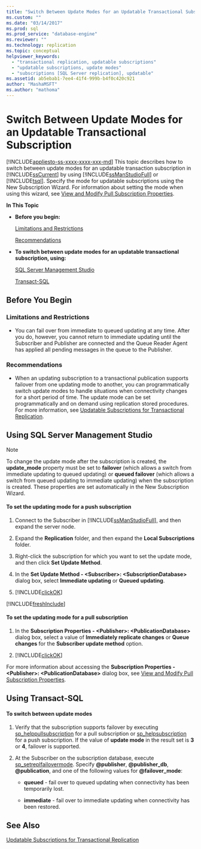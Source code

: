 ```yaml
---
title: "Switch Between Update Modes for an Updatable Transactional Subscription | Microsoft Docs"
ms.custom: ""
ms.date: "03/14/2017"
ms.prod: sql
ms.prod_service: "database-engine"
ms.reviewer: ""
ms.technology: replication
ms.topic: conceptual
helpviewer_keywords: 
  - "transactional replication, updatable subscriptions"
  - "updatable subscriptions, update modes"
  - "subscriptions [SQL Server replication], updatable"
ms.assetid: ab5ebab1-7ee4-41f4-999b-b4f0c420c921
author: "MashaMSFT"
ms.author: "mathoma"
---
```

# Switch Between Update Modes for an Updatable Transactional Subscription
[!INCLUDE[appliesto-ss-xxxx-xxxx-xxx-md](../../../includes/appliesto-ss-xxxx-xxxx-xxx-md.md)]
  This topic describes how to switch between update modes for an updatable transaction subscription in [!INCLUDE[ssCurrent](../../../includes/sscurrent-md.md)] by using [!INCLUDE[ssManStudioFull](../../../includes/ssmanstudiofull-md.md)] or [!INCLUDE[tsql](../../../includes/tsql-md.md)]. Specify the mode for updatable subscriptions using the New Subscription Wizard. For information about setting the mode when using this wizard, see [View and Modify Pull Subscription Properties](../../../relational-databases/replication/view-and-modify-pull-subscription-properties.md).  
  
 **In This Topic**  
  
-   **Before you begin:**  
  
     [Limitations and Restrictions](#Restrictions)  
  
     [Recommendations](#Recommendations)  
  
-   **To switch between update modes for an updatable transactional subscription, using:**  
  
     [SQL Server Management Studio](#SSMSProcedure)  
  
     [Transact-SQL](#TsqlProcedure)  
  
##  <a name="BeforeYouBegin"></a> Before You Begin  
  
###  <a name="Restrictions"></a> Limitations and Restrictions  
  
-   You can fail over from immediate to queued updating at any time. After you do, however, you cannot return to immediate updating until the Subscriber and Publisher are connected and the Queue Reader Agent has applied all pending messages in the queue to the Publisher.  
  
###  <a name="Recommendations"></a> Recommendations  
  
-   When an updating subscription to a transactional publication supports failover from one updating mode to another, you can programmatically switch update modes to handle situations when connectivity changes for a short period of time. The update mode can be set programmatically and on demand using replication stored procedures. For more information, see [Updatable Subscriptions for Transactional Replication](../../../relational-databases/replication/transactional/updatable-subscriptions-for-transactional-replication.md).  
  
##  <a name="SSMSProcedure"></a> Using SQL Server Management Studio  
  
> [!NOTE]  
>  To change the update mode after the subscription is created, the **update_mode** property must be set to **failover** (which allows a switch from immediate updating to queued updating) or **queued failover** (which allows a switch from queued updating to immediate updating) when the subscription is created. These properties are set automatically in the New Subscription Wizard.  
  
#### To set the updating mode for a push subscription  
  
1.  Connect to the Subscriber in [!INCLUDE[ssManStudioFull](../../../includes/ssmanstudiofull-md.md)], and then expand the server node.  
  
2.  Expand the **Replication** folder, and then expand the **Local Subscriptions** folder.  
  
3.  Right-click the subscription for which you want to set the update mode, and then click **Set Update Method**.  
  
4.  In the **Set Update Method - \<Subscriber>: \<SubscriptionDatabase>** dialog box, select **Immediate updating** or **Queued updating**.  
  
5.  [!INCLUDE[clickOK](../../../includes/clickok-md.md)]  

[!INCLUDE[freshInclude](../../../includes/paragraph-content/fresh-note-steps-feedback.md)]

#### To set the updating mode for a pull subscription  
  
1.  In the **Subscription Properties - \<Publisher>: \<PublicationDatabase>** dialog box, select a value of **Immediately replicate changes** or **Queue changes** for the **Subscriber update method** option.  
  
2.  [!INCLUDE[clickOK](../../../includes/clickok-md.md)]  
  
 For more information about accessing the **Subscription Properties - \<Publisher>: \<PublicationDatabase>** dialog box, see [View and Modify Pull Subscription Properties](../../../relational-databases/replication/view-and-modify-pull-subscription-properties.md).  
  
##  <a name="TsqlProcedure"></a> Using Transact-SQL  
  
#### To switch between update modes  
  
1.  Verify that the subscription supports failover by executing [sp_helppullsubscription](../../../relational-databases/system-stored-procedures/sp-helppullsubscription-transact-sql.md) for a pull subscription or [sp_helpsubscription](../../../relational-databases/system-stored-procedures/sp-helpsubscription-transact-sql.md) for a push subscription. If the value of **update mode** in the result set is **3** or **4**, failover is supported.  
  
2.  At the Subscriber on the subscription database, execute [sp_setreplfailovermode](../../../relational-databases/system-stored-procedures/sp-setreplfailovermode-transact-sql.md). Specify **\@publisher**, **\@publisher_db**, **\@publication**, and one of the following values for **\@failover_mode**:  
  
    -   **queued** - fail over to queued updating when connectivity has been temporarily lost.  
  
    -   **immediate** - fail over to immediate updating when connectivity has been restored.  
  
## See Also  
 [Updatable Subscriptions for Transactional Replication](../../../relational-databases/replication/transactional/updatable-subscriptions-for-transactional-replication.md)  
  
  
